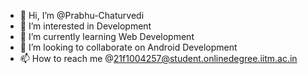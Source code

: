 - 👋 Hi, I’m @Prabhu-Chaturvedi
- 👀 I’m interested in Development 
- 🌱 I’m currently learning Web Development 
- 💞️ I’m looking to collaborate on Android Development
- 📫 How to reach me @21f1004257@student.onlinedegree.iitm.ac.in


<!---
Prabhu-Chaturvedi/Prabhu-Chaturvedi is a ✨ special ✨ repository because its `README.md` (this file) appears on your GitHub profile.
You can click the Preview link to take a look at your changes.
--->
